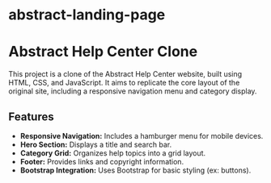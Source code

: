 # abstract-landing-page
# Abstract Help Center Clone

This project is a clone of the Abstract Help Center website, built using HTML, CSS, and JavaScript. It aims to replicate the core layout of the original site, including a responsive navigation menu and category display.

## Features

* **Responsive Navigation:** Includes a hamburger menu for mobile devices.
* **Hero Section:** Displays a title and search bar.
* **Category Grid:** Organizes help topics into a grid layout.
* **Footer:** Provides links and copyright information.
* **Bootstrap Integration:** Uses Bootstrap for basic styling (ex: buttons).

